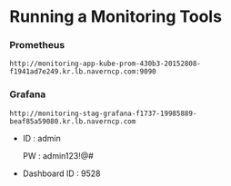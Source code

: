 # Running a Monitoring Tools

### Prometheus

  ```
  http://monitoring-app-kube-prom-430b3-20152808-f1941ad7e249.kr.lb.naverncp.com:9090
  ```


### Grafana

  ```
  http://monitoring-stag-grafana-f1737-19985889-beaf85a59080.kr.lb.naverncp.com
  ```

  - ID : admin

    PW : admin123!@#

  - Dashboard ID : 9528
